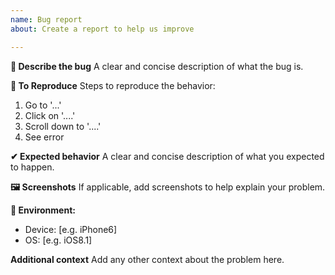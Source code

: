 ```yaml
---
name: Bug report
about: Create a report to help us improve

---
```


**🐛 Describe the bug**
A clear and concise description of what the bug is.

**📃 To Reproduce**
Steps to reproduce the behavior:
1. Go to '...'
2. Click on '....'
3. Scroll down to '....'
4. See error

**✔ Expected behavior**
A clear and concise description of what you expected to happen.

**🖼 Screenshots**
If applicable, add screenshots to help explain your problem.

**📱 Environment:**
 - Device: [e.g. iPhone6]
 - OS: [e.g. iOS8.1]

**Additional context**
Add any other context about the problem here.
